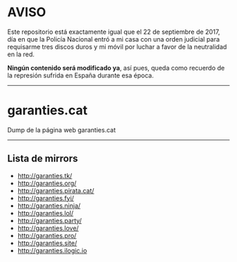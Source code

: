 # AVISO

Este repositorio está exactamente igual que el 22 de septiembre de 2017, día en que la Policía Nacional entró a mi casa con una orden judicial para requisarme tres discos duros y mi móvil por luchar a favor de la neutralidad en la red.

**Ningún contenido será modificado ya**, así pues, queda como recuerdo de la represión sufrida en España durante esa época.

---

# garanties.cat
Dump de la página web garanties.cat

---

## Lista de mirrors

* http://garanties.tk/
* http://garanties.org/
* http://garanties.pirata.cat/
* http://garanties.fyi/
* http://garanties.ninja/
* http://garanties.lol/
* http://garanties.party/
* http://garanties.love/
* http://garanties.pro/
* http://garanties.site/
* http://garanties.ilogic.io
